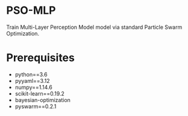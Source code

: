 # PSO-MLP
Train Multi-Layer Perception Model model via standard Particle Swarm Optimization.

# Prerequisites

* python==3.6
* pyyaml==3.12
* numpy==1.14.6
* scikit-learn==0.19.2
* bayesian-optimization
* pyswarm==0.2.1
